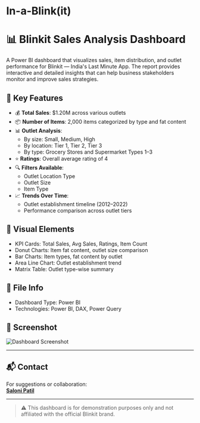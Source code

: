 # In-a-Blink(it)


# 📊 Blinkit Sales Analysis Dashboard

A Power BI dashboard that visualizes sales, item distribution, and outlet performance for Blinkit — India's Last Minute App. The report provides interactive and detailed insights that can help business stakeholders monitor and improve sales strategies.

## 📌 Key Features

- 💰 **Total Sales**: $1.20M across various outlets
- 📦 **Number of Items**: 2,000 items categorized by type and fat content
- 📊 **Outlet Analysis**:
  - By size: Small, Medium, High
  - By location: Tier 1, Tier 2, Tier 3
  - By type: Grocery Stores and Supermarket Types 1–3
- ⭐ **Ratings**: Overall average rating of 4
- 🔍 **Filters Available**:
  - Outlet Location Type
  - Outlet Size
  - Item Type
- 📈 **Trends Over Time**:
  - Outlet establishment timeline (2012–2022)
  - Performance comparison across outlet tiers

## 🧩 Visual Elements

- KPI Cards: Total Sales, Avg Sales, Ratings, Item Count
- Donut Charts: Item fat content, outlet size comparison
- Bar Charts: Item types, fat content by outlet
- Area Line Chart: Outlet establishment trend
- Matrix Table: Outlet type-wise summary

## 📂 File Info

- Dashboard Type: Power BI
- Technologies: Power BI, DAX, Power Query

## 📸 Screenshot

![Dashboard Screenshot](./10a8a408-483f-4b4e-a746-b4214f743e6c.png)

---

## 📬 Contact

For suggestions or collaboration:  
**[Saloni Patil](https://github.com/Sal-Patil)**

---

> ⚠️ This dashboard is for demonstration purposes only and not affiliated with the official Blinkit brand.
